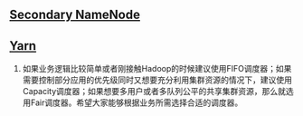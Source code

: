 ## [Secondary NameNode](http://blog.csdn.net/yangjjuan/article/details/71107012) ##

## [Yarn](http://www.cobub.com/the-selection-and-use-of-hadoop-yarn-scheduler/) ##

1. 如果业务逻辑比较简单或者刚接触Hadoop的时候建议使用FIFO调度器；如果需要控制部分应用的优先级同时又想要充分利用集群资源的情况下，建议使用Capacity调度器；如果想要多用户或者多队列公平的共享集群资源，那么就选用Fair调度器。希望大家能够根据业务所需选择合适的调度器。
